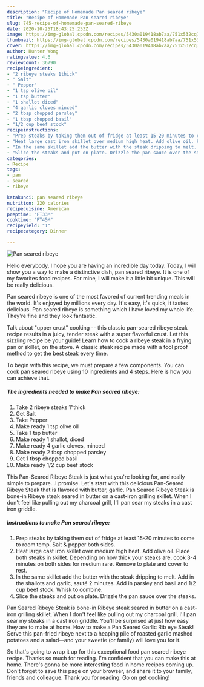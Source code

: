 ```yaml
---
description: "Recipe of Homemade Pan seared ribeye"
title: "Recipe of Homemade Pan seared ribeye"
slug: 745-recipe-of-homemade-pan-seared-ribeye
date: 2020-10-25T18:43:25.253Z
image: https://img-global.cpcdn.com/recipes/5430a019418ab7aa/751x532cq70/pan-seared-ribeye-recipe-main-photo.jpg
thumbnail: https://img-global.cpcdn.com/recipes/5430a019418ab7aa/751x532cq70/pan-seared-ribeye-recipe-main-photo.jpg
cover: https://img-global.cpcdn.com/recipes/5430a019418ab7aa/751x532cq70/pan-seared-ribeye-recipe-main-photo.jpg
author: Hunter Wong
ratingvalue: 4.6
reviewcount: 36790
recipeingredient:
- "2 ribeye steaks 1thick"
- " Salt"
- " Pepper"
- "1 tsp olive oil"
- "1 tsp butter"
- "1 shallot diced"
- "4 garlic cloves minced"
- "2 tbsp chopped parsley"
- "1 tbsp chopped basil"
- "1/2 cup beef stock"
recipeinstructions:
- "Prep steaks by taking them out of fridge at least 15-20 minutes to come to room temp. Salt &amp; pepper both sides."
- "Heat large cast iron skillet over medium high heat. Add olive oil. Place both steaks in skillet. Depending on how thick your steaks are, cook 3-4 minutes on both sides for medium rare. Remove to plate and cover to rest."
- "In the same skillet add the butter with the steak dripping to melt. Add in the shallots and garlic, sauté 2 minutes. Add in parsley and basil and 1/2 cup beef stock. Whisk to combine."
- "Slice the steaks and put on plate. Drizzle the pan sauce over the steaks."
categories:
- Recipe
tags:
- pan
- seared
- ribeye

katakunci: pan seared ribeye 
nutrition: 220 calories
recipecuisine: American
preptime: "PT33M"
cooktime: "PT45M"
recipeyield: "1"
recipecategory: Dinner

---
```



![Pan seared ribeye](https://img-global.cpcdn.com/recipes/5430a019418ab7aa/751x532cq70/pan-seared-ribeye-recipe-main-photo.jpg)

Hello everybody, I hope you are having an incredible day today. Today, I will show you a way to make a distinctive dish, pan seared ribeye. It is one of my favorites food recipes. For mine, I will make it a little bit unique. This will be really delicious.

Pan seared ribeye is one of the most favored of current trending meals in the world. It's enjoyed by millions every day. It's easy, it's quick, it tastes delicious. Pan seared ribeye is something which I have loved my whole life. They're fine and they look fantastic.

Talk about &#34;upper crust&#34; cooking -- this classic pan-seared ribeye steak recipe results in a juicy, tender steak with a super flavorful crust. Let this sizzling recipe be your guide! Learn how to cook a ribeye steak in a frying pan or skillet, on the stove. A classic steak recipe made with a fool proof method to get the best steak every time.


To begin with this recipe, we must prepare a few components. You can cook pan seared ribeye using 10 ingredients and 4 steps. Here is how you can achieve that.

<!--inarticleads1-->

##### The ingredients needed to make Pan seared ribeye:

1. Take 2 ribeye steaks 1”thick
1. Get  Salt
1. Take  Pepper
1. Make ready 1 tsp olive oil
1. Take 1 tsp butter
1. Make ready 1 shallot, diced
1. Make ready 4 garlic cloves, minced
1. Make ready 2 tbsp chopped parsley
1. Get 1 tbsp chopped basil
1. Make ready 1/2 cup beef stock


This Pan-Seared Ribeye Steak is just what you&#39;re looking for, and really simple to prepare…I promise. Let&#39;s start with this delicious Pan-Seared Ribeye Steak that is flavored with butter, garlic. Pan Seared Ribeye Steak is bone-in Ribeye steak seared in butter on a cast-iron grilling skillet. When I don&#39;t feel like pulling out my charcoal grill, I&#39;ll pan sear my steaks in a cast iron griddle. 

<!--inarticleads2-->

##### Instructions to make Pan seared ribeye:

1. Prep steaks by taking them out of fridge at least 15-20 minutes to come to room temp. Salt &amp; pepper both sides.
1. Heat large cast iron skillet over medium high heat. Add olive oil. Place both steaks in skillet. Depending on how thick your steaks are, cook 3-4 minutes on both sides for medium rare. Remove to plate and cover to rest.
1. In the same skillet add the butter with the steak dripping to melt. Add in the shallots and garlic, sauté 2 minutes. Add in parsley and basil and 1/2 cup beef stock. Whisk to combine.
1. Slice the steaks and put on plate. Drizzle the pan sauce over the steaks.


Pan Seared Ribeye Steak is bone-in Ribeye steak seared in butter on a cast-iron grilling skillet. When I don&#39;t feel like pulling out my charcoal grill, I&#39;ll pan sear my steaks in a cast iron griddle. You&#39;ll be surprised at just how easy they are to make at home. How to make a Pan Seared Garlic Rib eye Steak! Serve this pan-fried ribeye next to a heaping pile of roasted garlic mashed potatoes and a salad—and your sweetie (or family) will love you for it. 

So that's going to wrap it up for this exceptional food pan seared ribeye recipe. Thanks so much for reading. I'm confident that you can make this at home. There's gonna be more interesting food in home recipes coming up. Don't forget to save this page on your browser, and share it to your family, friends and colleague. Thank you for reading. Go on get cooking!
